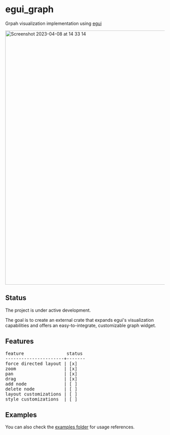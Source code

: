# egui_graph
Grpah visualization implementation using [egui](https://github.com/emilk/egui)

<img width="801" alt="Screenshot 2023-04-08 at 14 33 14" src="https://user-images.githubusercontent.com/32969427/230716701-026b1349-7201-4930-9aed-7fd03fe2951b.png">

## Status
The project is under active development.

The goal is to create an external crate that expands egui's visualization capabilities and offers an easy-to-integrate, customizable graph widget.

## Features
<pre>
feature                status
----------------------+-------
force directed layout | [x]
zoom                  | [x]
pan                   | [x]
drag                  | [x]
add node              | [ ]
delete node           | [ ]
layout customizations | [ ]
style customizations  | [ ]
</pre>

## Examples
You can also check the [examples folder](https://github.com/blitzarx1/egui_graph/tree/master/examples) for usage references.
